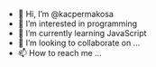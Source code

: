 - 👋 Hi, I’m @kacpermakosa
- 👀 I’m interested in programming
- 🌱 I’m currently learning JavaScript
- 💞️ I’m looking to collaborate on ...
- 📫 How to reach me ...

<!---
kacpermakosa/kacpermakosa is a ✨ special ✨ repository because its `README.md` (this file) appears on your GitHub profile.
You can click the Preview link to take a look at your changes.
--->
